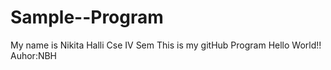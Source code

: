 # Sample--Program
My name is Nikita Halli
Cse IV Sem
This is my gitHub Program
Hello World!!
Auhor:NBH
